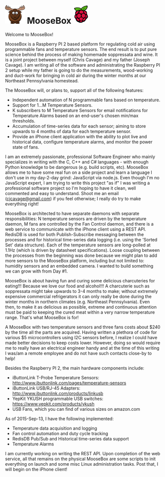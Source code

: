 # ![alt tag](https://github.com/ChristopherJCavage/MooseBox/blob/master/documentation/assets/moose_md.png) MooseBox ![alt tag](https://github.com/ChristopherJCavage/MooseBox/blob/master/documentation/assets/raspberry_pi2.png)

Welcome to MooseBox!

MooseBox is a Raspberry PI 2 based platform for regulating cold air using programmable fans and temperature sensors.  The end result is to put pure science behind the process of making homemade soppressata and wine.  It is a joint project between myself (Chris Cavage) and my father (Joseph Cavage).  I am writing all of the software and administrating the Raspberry PI 2 setup while my father is going to do the measurements, wood-working and duct-work for bringing in cold air during the winter months at our Northeast Pennsylvania homestead.

The MooseBox will, or plans to, support all of the following features:
- Independent automation of N programmable fans based on temperature.
- Support for 1...M Temperature Sensors.
- K subscribers to M Temperature Sensors for email notifications for Temperature Alarms based on an end-user's chosen min/max thresholds.
- Accumulation of time-series data for each sensor; aiming to store upwards to 4 months of data for each temperature sensor.
- Provide an iPhone client application with the ability to plot live and historical data, configure temperature alarms, and monitor the power state of fans.

I am an extremely passionate, professional Software Engineer who mainly specializes in writing with the C, C++ and C# languages - with enough Python knowledge to be dangerous (e.g. build scripts, etc).  MooseBox allows me to have some real fun on a side project and learn a language I don't use in my day-2-day grind:  JavaScript via node.js. Even though I'm no JavaScript expert, I am trying to write this project "as if" I was writing a professional software project so I'm hoping to have it clean, well commented and easy to understand.  Shoot me an email (cjcavage@gmail.com) if you feel otherwise; I really do try to make everything right!

MooseBox is architected to have separate daemons with separate responsibilities:  N temperature sensors are driven by the temperature daemon, M fans are controlled by the Fan Control daemon, and there is a web service to communicate with the iPhone client using a REST API.  RedisDB is used for both Publish-Subscribe messaging between the processes and for historical time-series data logging (i.e. using the 'Sorted Set' data structure).  Each of the temperature sensors are long-polled at 1.1Hz (which is driven by datasheet specifications).  Loose coupling between the processes from the beginning was done because we might plan to add more sensors to the MooseBox platform, including but not limited to:  humidity sensors and an embedded camera.  I wanted to build something we can grow with from Day #1.

MooseBox is about having fun and curing some delicious charcuteries for eating!!!  Because we love our food and alcohol!!!  A charcuterie such as soppressata might take upwards to 3-4 months to make; without extremely expensive commercial refrigerators it can only really be done during the winter months in northern climates (e.g. Northeast Pennsylvania).  Even then, to make it as delicious as possible, extreme and continuous attention must be paid to keeping the cured meat within a very narrow temperature range.  That's what MooseBox is for!

A MooseBox with two temperature sensors and three fans costs about $240 by the time all the parts are acquired.  Having written a plethora of code for various $5 microcontrollers using I2C sensors before, I realize I could have made better decisions to keep costs lower.  However, doing so would require me to really have an electrical engineer handy and at the time of this writing I was/am a remote employee and do not have such contacts close-by to help!

Besides the Raspberry PI 2, the main hardware components include:
- iButtonLink T-Probe Temperature Sensors: http://www.ibuttonlink.com/pages/temperature-sensors
- iButtonLink USB/RJ-45 Adapters: http://www.ibuttonlink.com/products/linkusb
- YepKit YKUSH programmable USB switches: https://www.yepkit.com/products/ykush
- USB Fans, which you can find of various sizes on amazon.com

As of 2015-Sep-13, I have the following implemented:
- Temperature data acquisition and logging
- Fan control automation and duty cycle tracking
- RedisDB Pub/Sub and Historical time-series data support
- Temperature Alarms

I am currently working on writing the REST API.  Upon completion of the web service, all that remains on the physical MooseBox are some scripts to init everything on launch and some misc Linux administration tasks.  Post that, I will begin on the iPhone client!
